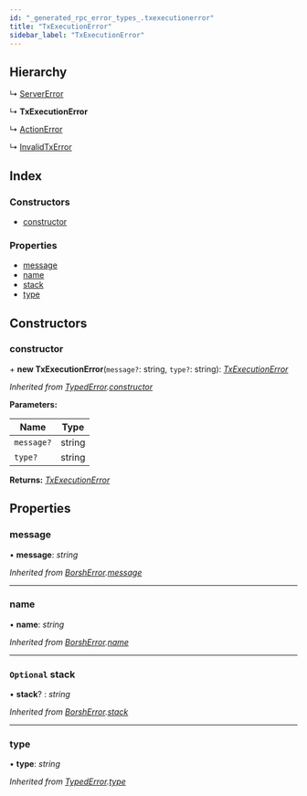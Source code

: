 ```yaml
---
id: "_generated_rpc_error_types_.txexecutionerror"
title: "TxExecutionError"
sidebar_label: "TxExecutionError"
---
```


## Hierarchy

  ↳ [ServerError](_generated_rpc_error_types_.servererror.md)

  ↳ **TxExecutionError**

  ↳ [ActionError](_generated_rpc_error_types_.actionerror.md)

  ↳ [InvalidTxError](_generated_rpc_error_types_.invalidtxerror.md)

## Index

### Constructors

* [constructor](_generated_rpc_error_types_.txexecutionerror.md#constructor)

### Properties

* [message](_generated_rpc_error_types_.txexecutionerror.md#message)
* [name](_generated_rpc_error_types_.txexecutionerror.md#name)
* [stack](_generated_rpc_error_types_.txexecutionerror.md#optional-stack)
* [type](_generated_rpc_error_types_.txexecutionerror.md#type)

## Constructors

###  constructor

\+ **new TxExecutionError**(`message?`: string, `type?`: string): *[TxExecutionError](_generated_rpc_error_types_.txexecutionerror.md)*

*Inherited from [TypedError](_utils_errors_.typederror.md).[constructor](_utils_errors_.typederror.md#constructor)*

**Parameters:**

Name | Type |
------ | ------ |
`message?` | string |
`type?` | string |

**Returns:** *[TxExecutionError](_generated_rpc_error_types_.txexecutionerror.md)*

## Properties

###  message

• **message**: *string*

*Inherited from [BorshError](_utils_serialize_.borsherror.md).[message](_utils_serialize_.borsherror.md#message)*

___

###  name

• **name**: *string*

*Inherited from [BorshError](_utils_serialize_.borsherror.md).[name](_utils_serialize_.borsherror.md#name)*

___

### `Optional` stack

• **stack**? : *string*

*Inherited from [BorshError](_utils_serialize_.borsherror.md).[stack](_utils_serialize_.borsherror.md#optional-stack)*

___

###  type

• **type**: *string*

*Inherited from [TypedError](_utils_errors_.typederror.md).[type](_utils_errors_.typederror.md#type)*
